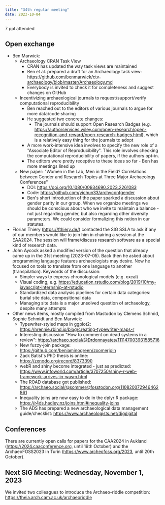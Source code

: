 ```yaml
---
title: "34th regular meeting"
date: 2023-10-04
---
```


7 ppl attended

## Open exchange

- Ben Marwick:
	- Archaeology CRAN Task View
		- CRAN has updated the way task views are maintained
		- Ben et al. prepared a draft for an Archaeology task view: https://github.com/benmarwick/ctv-archaeology/blob/master/Archaeology.md
		- Everybody is invited to check it for completeness and suggest changes on GitHub
	- Incentivizing archaeological journals to request/support/verify computational reproducibility
		- Ben reached out to the editors of various journals to argue for more data/code sharing
		- He suggested two concrete changes:
			- The journals should support Open Research Badges (e.g. https://authorservices.wiley.com/open-research/open-recognition-and-reward/open-research-badges.html), which is a relatively easy thing for the journals to adopt
		- A more work-intensive idea involves to specify the new role of a "Associate Editor of Reproducibility". This role involves checking the computational reproducibility of papers, if the authors opt-in.
		- The editors were pretty receptive to these ideas so far - Ben has more meetings lined up
	- New paper: "Women in the Lab, Men in the Field? Correlations between Gender and Research Topics at Three Major Archaeology Conferences"
		- DOI: https://doi.org/10.1080/00934690.2023.2261083
		- Code: https://github.com/yichun33/archyconfgender
		- Ben's short introduction of the paper sparked a discussion about gender parity in our group. When we organize meetings we should be conscious about who we invite to maintain a balance - not just regarding gender, but also regarding other diversity parameters. We could consider formalizing this notion in our statutes.
- Florian Thiery (https://fthiery.de/) contacted the SIG SSLA to ask if any of our members would like to join him in chairing a session at the EAA2024. The session will frame/discuss research software as a special kind of research data.
- John Aycock asked a modified version of the question that already came up in the 31st meeting (2023-07-05). Back then he asked about programming language features archaeologists may desire. Now he focused on tools to translate from one language to another (transpilation). Keywords of the discussion:
	- Simpler ways to express chronological models (e.g. oxcal)
	- Visual coding, e.g. https://education.rstudio.com/blog/2019/10/my-javascript-internship-at-rstudio
	- Standardized data analysis pipelines for certain data categories: burial site data, compositional data
	- Managing site data is a major unsolved question of archaeology, despite many attempts
- Other news items, mostly compiled from Mastodon by Clemens Schmid, Sophie Schmidt and Ben Marwick:
	- Typewriter-styled maps in ggplot2: https://nrennie.rbind.io/blog/creating-typewriter-maps-r
	- Interesting discussion "How to comment on dead systems in a review": https://archaeo.social/@Drdonnayates/111147003931585716
	- New fuzzy-join package: https://github.com/beniaminogreen/zoomerjoin
	- Zack Batist's PhD thesis is online: https://zenodo.org/record/8373390
	- webR and shiny become integrated - just as predicted: https://www.infoworld.com/article/3707250/shiny-r-web-framework-arrives-in-wasm.html
	- The ROAD database got published: https://archaeo.social/@sommer@fosstodon.org/110820072946462861
	- Inequality joins are now easy to do in the dplyr R package: https://r4ds.hadley.nz/joins.html#inequality-joins
	- The ADS has prepared a new archaeological data management guide/checklist: https://www.archaeologists.net/digdigital

## Conferences

There are currently open calls for papers for the CAA2024 in Aukland (https://2024.caaconference.org, until 19th October) and the ArchaeoFOSS2023 in Turin (https://www.archeofoss.org/2023, until 20th October).

## Next SIG Meeting: Wednesday, November 1, 2023

We invited two colleagues to introduce the Archaeo-riddle competition: https://theia.arch.cam.ac.uk/archaeoriddle
